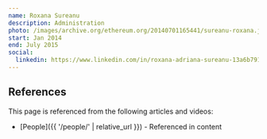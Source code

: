 ```yaml
---
name: Roxana Sureanu
description: Administration
photo: /images/archive.org/ethereum.org/20140701165441/sureanu-roxana.jpg
start: Jan 2014
end: July 2015
social:
  linkedin: https://www.linkedin.com/in/roxana-adriana-sureanu-13a6b791/
---
```


## References

This page is referenced from the following articles and videos:

- [People]({{ '/people/' | relative_url }}) - Referenced in content